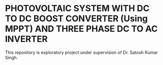 # PHOTOVOLTAIC SYSTEM WITH DC TO DC BOOST CONVERTER (Using MPPT) AND THREE PHASE DC TO AC INVERTER
 This repository is exploratory project under supervision of Dr. Satosh Kumar Singh. 

